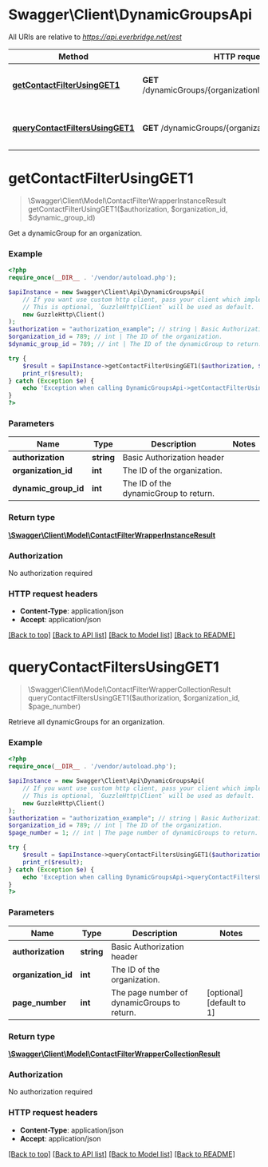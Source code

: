 # Swagger\Client\DynamicGroupsApi

All URIs are relative to *https://api.everbridge.net/rest*

Method | HTTP request | Description
------------- | ------------- | -------------
[**getContactFilterUsingGET1**](DynamicGroupsApi.md#getContactFilterUsingGET1) | **GET** /dynamicGroups/{organizationId}/{dynamicGroupId} | Get a dynamicGroup for an organization.
[**queryContactFiltersUsingGET1**](DynamicGroupsApi.md#queryContactFiltersUsingGET1) | **GET** /dynamicGroups/{organizationId} | Retrieve all dynamicGroups for an organization.


# **getContactFilterUsingGET1**
> \Swagger\Client\Model\ContactFilterWrapperInstanceResult getContactFilterUsingGET1($authorization, $organization_id, $dynamic_group_id)

Get a dynamicGroup for an organization.

### Example
```php
<?php
require_once(__DIR__ . '/vendor/autoload.php');

$apiInstance = new Swagger\Client\Api\DynamicGroupsApi(
    // If you want use custom http client, pass your client which implements `GuzzleHttp\ClientInterface`.
    // This is optional, `GuzzleHttp\Client` will be used as default.
    new GuzzleHttp\Client()
);
$authorization = "authorization_example"; // string | Basic Authorization header
$organization_id = 789; // int | The ID of the organization.
$dynamic_group_id = 789; // int | The ID of the dynamicGroup to return.

try {
    $result = $apiInstance->getContactFilterUsingGET1($authorization, $organization_id, $dynamic_group_id);
    print_r($result);
} catch (Exception $e) {
    echo 'Exception when calling DynamicGroupsApi->getContactFilterUsingGET1: ', $e->getMessage(), PHP_EOL;
}
?>
```

### Parameters

Name | Type | Description  | Notes
------------- | ------------- | ------------- | -------------
 **authorization** | **string**| Basic Authorization header |
 **organization_id** | **int**| The ID of the organization. |
 **dynamic_group_id** | **int**| The ID of the dynamicGroup to return. |

### Return type

[**\Swagger\Client\Model\ContactFilterWrapperInstanceResult**](../Model/ContactFilterWrapperInstanceResult.md)

### Authorization

No authorization required

### HTTP request headers

 - **Content-Type**: application/json
 - **Accept**: application/json

[[Back to top]](#) [[Back to API list]](../../README.md#documentation-for-api-endpoints) [[Back to Model list]](../../README.md#documentation-for-models) [[Back to README]](../../README.md)

# **queryContactFiltersUsingGET1**
> \Swagger\Client\Model\ContactFilterWrapperCollectionResult queryContactFiltersUsingGET1($authorization, $organization_id, $page_number)

Retrieve all dynamicGroups for an organization.

### Example
```php
<?php
require_once(__DIR__ . '/vendor/autoload.php');

$apiInstance = new Swagger\Client\Api\DynamicGroupsApi(
    // If you want use custom http client, pass your client which implements `GuzzleHttp\ClientInterface`.
    // This is optional, `GuzzleHttp\Client` will be used as default.
    new GuzzleHttp\Client()
);
$authorization = "authorization_example"; // string | Basic Authorization header
$organization_id = 789; // int | The ID of the organization.
$page_number = 1; // int | The page number of dynamicGroups to return.

try {
    $result = $apiInstance->queryContactFiltersUsingGET1($authorization, $organization_id, $page_number);
    print_r($result);
} catch (Exception $e) {
    echo 'Exception when calling DynamicGroupsApi->queryContactFiltersUsingGET1: ', $e->getMessage(), PHP_EOL;
}
?>
```

### Parameters

Name | Type | Description  | Notes
------------- | ------------- | ------------- | -------------
 **authorization** | **string**| Basic Authorization header |
 **organization_id** | **int**| The ID of the organization. |
 **page_number** | **int**| The page number of dynamicGroups to return. | [optional] [default to 1]

### Return type

[**\Swagger\Client\Model\ContactFilterWrapperCollectionResult**](../Model/ContactFilterWrapperCollectionResult.md)

### Authorization

No authorization required

### HTTP request headers

 - **Content-Type**: application/json
 - **Accept**: application/json

[[Back to top]](#) [[Back to API list]](../../README.md#documentation-for-api-endpoints) [[Back to Model list]](../../README.md#documentation-for-models) [[Back to README]](../../README.md)

